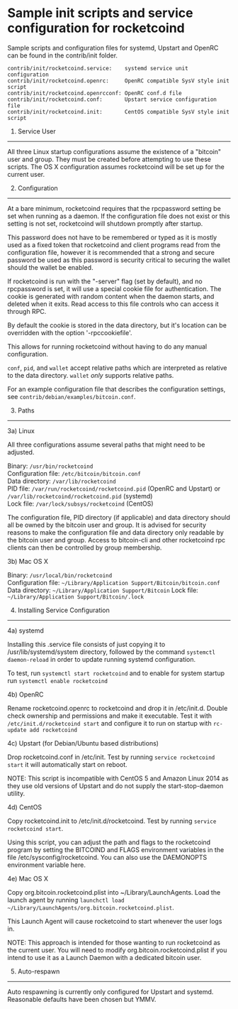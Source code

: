 Sample init scripts and service configuration for rocketcoind
==========================================================

Sample scripts and configuration files for systemd, Upstart and OpenRC
can be found in the contrib/init folder.

    contrib/init/rocketcoind.service:    systemd service unit configuration
    contrib/init/rocketcoind.openrc:     OpenRC compatible SysV style init script
    contrib/init/rocketcoind.openrcconf: OpenRC conf.d file
    contrib/init/rocketcoind.conf:       Upstart service configuration file
    contrib/init/rocketcoind.init:       CentOS compatible SysV style init script

1. Service User
---------------------------------

All three Linux startup configurations assume the existence of a "bitcoin" user
and group.  They must be created before attempting to use these scripts.
The OS X configuration assumes rocketcoind will be set up for the current user.

2. Configuration
---------------------------------

At a bare minimum, rocketcoind requires that the rpcpassword setting be set
when running as a daemon.  If the configuration file does not exist or this
setting is not set, rocketcoind will shutdown promptly after startup.

This password does not have to be remembered or typed as it is mostly used
as a fixed token that rocketcoind and client programs read from the configuration
file, however it is recommended that a strong and secure password be used
as this password is security critical to securing the wallet should the
wallet be enabled.

If rocketcoind is run with the "-server" flag (set by default), and no rpcpassword is set,
it will use a special cookie file for authentication. The cookie is generated with random
content when the daemon starts, and deleted when it exits. Read access to this file
controls who can access it through RPC.

By default the cookie is stored in the data directory, but it's location can be overridden
with the option '-rpccookiefile'.

This allows for running rocketcoind without having to do any manual configuration.

`conf`, `pid`, and `wallet` accept relative paths which are interpreted as
relative to the data directory. `wallet` *only* supports relative paths.

For an example configuration file that describes the configuration settings,
see `contrib/debian/examples/bitcoin.conf`.

3. Paths
---------------------------------

3a) Linux

All three configurations assume several paths that might need to be adjusted.

Binary:              `/usr/bin/rocketcoind`  
Configuration file:  `/etc/bitcoin/bitcoin.conf`  
Data directory:      `/var/lib/rocketcoind`  
PID file:            `/var/run/rocketcoind/rocketcoind.pid` (OpenRC and Upstart) or `/var/lib/rocketcoind/rocketcoind.pid` (systemd)  
Lock file:           `/var/lock/subsys/rocketcoind` (CentOS)  

The configuration file, PID directory (if applicable) and data directory
should all be owned by the bitcoin user and group.  It is advised for security
reasons to make the configuration file and data directory only readable by the
bitcoin user and group.  Access to bitcoin-cli and other rocketcoind rpc clients
can then be controlled by group membership.

3b) Mac OS X

Binary:              `/usr/local/bin/rocketcoind`  
Configuration file:  `~/Library/Application Support/Bitcoin/bitcoin.conf`  
Data directory:      `~/Library/Application Support/Bitcoin`
Lock file:           `~/Library/Application Support/Bitcoin/.lock`

4. Installing Service Configuration
-----------------------------------

4a) systemd

Installing this .service file consists of just copying it to
/usr/lib/systemd/system directory, followed by the command
`systemctl daemon-reload` in order to update running systemd configuration.

To test, run `systemctl start rocketcoind` and to enable for system startup run
`systemctl enable rocketcoind`

4b) OpenRC

Rename rocketcoind.openrc to rocketcoind and drop it in /etc/init.d.  Double
check ownership and permissions and make it executable.  Test it with
`/etc/init.d/rocketcoind start` and configure it to run on startup with
`rc-update add rocketcoind`

4c) Upstart (for Debian/Ubuntu based distributions)

Drop rocketcoind.conf in /etc/init.  Test by running `service rocketcoind start`
it will automatically start on reboot.

NOTE: This script is incompatible with CentOS 5 and Amazon Linux 2014 as they
use old versions of Upstart and do not supply the start-stop-daemon utility.

4d) CentOS

Copy rocketcoind.init to /etc/init.d/rocketcoind. Test by running `service rocketcoind start`.

Using this script, you can adjust the path and flags to the rocketcoind program by
setting the BITCOIND and FLAGS environment variables in the file
/etc/sysconfig/rocketcoind. You can also use the DAEMONOPTS environment variable here.

4e) Mac OS X

Copy org.bitcoin.rocketcoind.plist into ~/Library/LaunchAgents. Load the launch agent by
running `launchctl load ~/Library/LaunchAgents/org.bitcoin.rocketcoind.plist`.

This Launch Agent will cause rocketcoind to start whenever the user logs in.

NOTE: This approach is intended for those wanting to run rocketcoind as the current user.
You will need to modify org.bitcoin.rocketcoind.plist if you intend to use it as a
Launch Daemon with a dedicated bitcoin user.

5. Auto-respawn
-----------------------------------

Auto respawning is currently only configured for Upstart and systemd.
Reasonable defaults have been chosen but YMMV.
